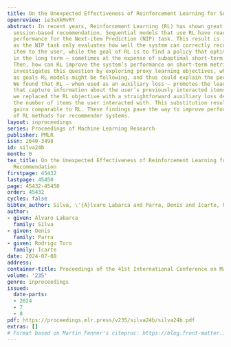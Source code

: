 ```yaml
---
title: On the Unexpected Effectiveness of Reinforcement Learning for Sequential Recommendation
openreview: ie3vXkMvRY
abstract: In recent years, Reinforcement Learning (RL) has shown great promise in
  session-based recommendation. Sequential models that use RL have reached state-of-the-art
  performance for the Next-item Prediction (NIP) task. This result is intriguing,
  as the NIP task only evaluates how well the system can correctly recommend the next
  item to the user, while the goal of RL is to find a policy that optimizes rewards
  in the long term – sometimes at the expense of suboptimal short-term performance.
  Then, how can RL improve the system’s performance on short-term metrics? This article
  investigates this question by exploring proxy learning objectives, which we identify
  as goals RL models might be following, and thus could explain the performance boost.
  We found that RL – when used as an auxiliary loss – promotes the learning of embeddings
  that capture information about the user’s previously interacted items. Subsequently,
  we replaced the RL objective with a straightforward auxiliary loss designed to predict
  the number of items the user interacted with. This substitution results in performance
  gains comparable to RL. These findings pave the way to improve performance and understanding
  of RL methods for recommender systems.
layout: inproceedings
series: Proceedings of Machine Learning Research
publisher: PMLR
issn: 2640-3498
id: silva24b
month: 0
tex_title: On the Unexpected Effectiveness of Reinforcement Learning for Sequential
  Recommendation
firstpage: 45432
lastpage: 45450
page: 45432-45450
order: 45432
cycles: false
bibtex_author: Silva, \'{A}lvaro Labarca and Parra, Denis and Icarte, Rodrigo Toro
author:
- given: Álvaro Labarca
  family: Silva
- given: Denis
  family: Parra
- given: Rodrigo Toro
  family: Icarte
date: 2024-07-08
address:
container-title: Proceedings of the 41st International Conference on Machine Learning
volume: '235'
genre: inproceedings
issued:
  date-parts:
  - 2024
  - 7
  - 8
pdf: https://proceedings.mlr.press/v235/silva24b/silva24b.pdf
extras: []
# Format based on Martin Fenner's citeproc: https://blog.front-matter.io/posts/citeproc-yaml-for-bibliographies/
---
```

